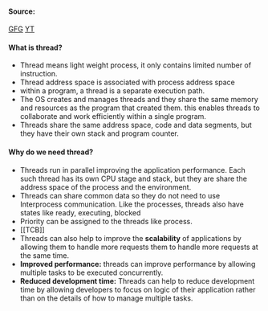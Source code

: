 #### Source:
[GFG](https://www.geeksforgeeks.org/thread-in-operating-system/)
[YT](https://www.youtube.com/watch?v=x1tg2YUCs-c&list=PLXj4XH7LcRfDrdQuJTHIPmKMpa7eYVaPm&index=15)


#### What is thread?

* Thread means light weight process, it only contains limited number of instruction.
* Thread address space is associated with process address space
* within a program, a thread is a separate execution path.
* The OS creates and manages threads and they share the same memory and resources as the program that created them. this enables threads to collaborate and work efficiently within a single program.
* Threads share the same address space, code and data segments, but they have their own stack and program counter.

#### Why do we need thread?

* Threads run in parallel improving the application performance. Each such thread has its own CPU stage and stack, but they are share the address space of the process and the environment.
* Threads can share common data so they do not need to use Interprocess communication. Like the processes, threads also have states like ready, executing, blocked
* Priority can be assigned to the threads like process.
* [[TCB]]
* Threads can also help to improve the **scalability** of applications by allowing them to handle more requests them to handle more requests at the same time.
* **Improved performance:** threads can improve performance by allowing multiple tasks to be executed concurrently.
* **Reduced development time:** Threads can help to reduce development time by allowing developers to focus on logic of their application rather than on the details of how to manage multiple tasks.
